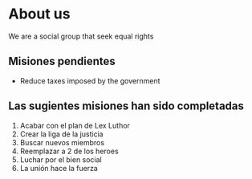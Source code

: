# About us
We are a social group that seek equal rights

## Misiones pendientes
* Reduce taxes imposed by the government

## Las sugientes misiones han sido completadas
1. Acabar con el plan de Lex Luthor
2. Crear la liga de la justicia
3. Buscar nuevos miembros
4. Reemplazar a 2 de los heroes
5. Luchar por el bien social
6. La unión hace la fuerza
